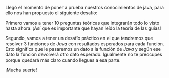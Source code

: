 Llegó el momento de poner a prueba nuestros conocimientos de java, para ello nos han propuesto el siguiente desafío:

Primero vamos a tener 10 preguntas teóricas que integrarán todo lo visto hasta ahora. ¡Así que es importante que hayan leído la teoría de las guías!

Segundo, vamos a tener un desafío práctico en el que tendremos que resolver 3 funciones de _Java_ con resultados esperados para cada función. Esto significa que le pasaremos un dato a la función de _Java_ y según ese dato la función devolverá otro dato esperado. Igualmente no te preocupes porque quedará más claro cuando llegues a esa parte.

¡Mucha suerte!